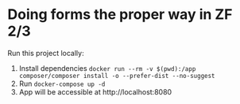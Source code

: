 # Doing forms the proper way in ZF 2/3

Run this project locally:

1. Install dependencies `docker run --rm -v $(pwd):/app composer/composer install -o --prefer-dist --no-suggest`
2. Run `docker-compose up -d`
3. App will be accessible at http://localhost:8080
